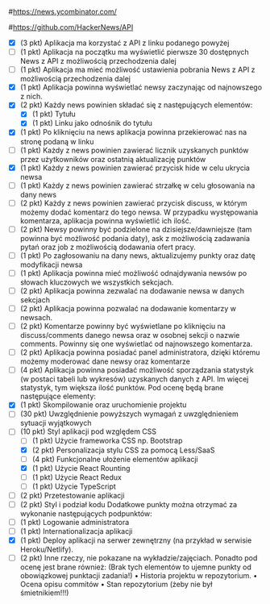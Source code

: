 #https://news.ycombinator.com/

#https://github.com/HackerNews/API

- [x] (3 pkt) Aplikacja ma korzystać z API z linku podanego powyżej 
- [ ] (1 pkt) Aplikacja na początku ma wyświetlić pierwsze 30 dostępnych News z API z możliwością przechodzenia dalej
- [ ] (1 pkt) Aplikacja ma mieć możliwość ustawienia pobrania News z API z możliwością przechodzenia dalej
- [x] (1 pkt) Aplikacja powinna wyświetlać newsy zaczynając od najnowszego z nich.
- [x] (2 pkt) Każdy news powinien składać się z następujących elementów:
    - [x] (1 pkt) Tytułu
    - [x] (1 pkt) Linku jako odnośnik do tytułu
- [x] (1 pkt) Po kliknięciu na news aplikacja powinna przekierować nas na stronę podaną w linku
- [ ] (1 pkt) Każdy z news powinien zawierać licznik uzyskanych punktów przez użytkowników oraz ostatnią aktualizację punktów
- [x] (1 pkt) Każdy z news powinien zawierać przycisk hide w celu ukrycia newsa
- [ ] (1 pkt) Każdy z news powinien zawierać strzałkę w celu głosowania na dany news
- [ ] (2 pkt) Każdy z news powinien zawierać przycisk discuss, w którym możemy dodać komentarz do tego newsa. W przypadku występowania komentarza, aplikacja powinna wyświetlić ich ilość.
- [ ] (2 pkt) Newsy powinny być podzielone na dzisiejsze/dawniejsze (tam powinna być możliwość podania daty), ask z możliwością zadawania pytań oraz job z możliwością dodawania ofert pracy.
- [ ] (1 pkt) Po zagłosowaniu na dany news, aktualizujemy punkty oraz datę modyfikacji newsa
- [ ] (1 pkt) Aplikacja powinna mieć możliwość odnajdywania newsów po słowach kluczowych we wszystkich sekcjach.
- [ ] (2 pkt) Aplikacja powinna zezwalać na dodawanie newsa w danych sekcjach
- [ ] (2 pkt) Aplikacja powinna pozwalać na dodawanie komentarzy w newsach.
- [ ] (2 pkt) Komentarze powinny być wyświetlane po kliknięciu na discuss/comments danego newsa oraz w osobnej sekcji o nazwie comments. Powinny się one wyświetlać od najnowszego komentarza.
- [ ] (2 pkt) Aplikacja powinna posiadać panel administratora, dzięki któremu możemy moderować dane newsy oraz komentarze
- [ ] (4 pkt) Aplikacja powinna posiadać możliwość sporządzania statystyk (w postaci tabeli lub wykresów) uzyskanych danych z API. Im więcej statystyk, tym większa ilość punktów.
  Pod ocenę będą brane następujące elementy:
- [x] (1 pkt) Skompilowanie oraz uruchomienie projektu
- [ ] (30 pkt) Uwzględnienie powyższych wymagań z uwzględnieniem sytuacji wyjątkowych
- [ ] (10 pkt) Styl aplikacji pod względem CSS
  - [ ] (1 pkt) Użycie frameworka CSS np. Bootstrap
  - [x] (2 pkt) Personalizacja stylu CSS za pomocą Less/SaaS
  - [ ] (4 pkt) Funkcjonalne ułożenie elementów aplikacji
  - [x] (1 pkt) Użycie React Rounting
  - [ ] (1 pkt) Użycie React Redux
  - [ ] (1 pkt) Użycie TypeScript
- [ ] (2 pkt) Przetestowanie aplikacji
- [ ] (2 pkt) Styl i podział kodu 
Dodatkowe punkty można otrzymać za wykonanie następujących podpunktów:
- [ ] (1 pkt) Logowanie administratora 
- [ ] (1 pkt) Internationalizacja aplikacji
- [x] (1 pkt) Deploy aplikacji na serwer zewnętrzny (na przykład w serwisie Heroku/Netlify).
- [ ] (2 pkt) Inne rzeczy, nie pokazane na wykładzie/zajęciach.
  Ponadto pod ocenę jest brane również: (Brak tych elementów to ujemne punkty od obowiązkowej punktacji zadania!)
  • Historia projektu w repozytorium.
  • Ocena opisu commitów
  • Stan repozytorium (żeby nie był śmietnikiem!!!) 
